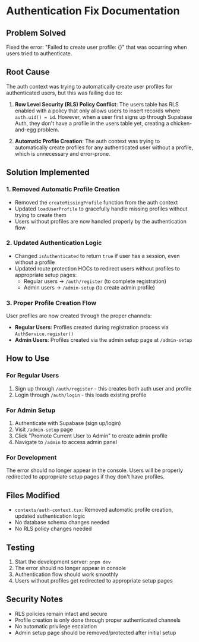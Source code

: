 # Authentication Fix Documentation

## Problem Solved
Fixed the error: "Failed to create user profile: {}" that was occurring when users tried to authenticate.

## Root Cause
The auth context was trying to automatically create user profiles for authenticated users, but this was failing due to:

1. **Row Level Security (RLS) Policy Conflict**: The users table has RLS enabled with a policy that only allows users to insert records where `auth.uid() = id`. However, when a user first signs up through Supabase Auth, they don't have a profile in the users table yet, creating a chicken-and-egg problem.

2. **Automatic Profile Creation**: The auth context was trying to automatically create profiles for any authenticated user without a profile, which is unnecessary and error-prone.

## Solution Implemented

### 1. Removed Automatic Profile Creation
- Removed the `createMissingProfile` function from the auth context
- Updated `loadUserProfile` to gracefully handle missing profiles without trying to create them
- Users without profiles are now handled properly by the authentication flow

### 2. Updated Authentication Logic
- Changed `isAuthenticated` to return `true` if user has a session, even without a profile
- Updated route protection HOCs to redirect users without profiles to appropriate setup pages:
  - Regular users → `/auth/register` (to complete registration)
  - Admin users → `/admin-setup` (to create admin profile)

### 3. Proper Profile Creation Flow
User profiles are now created through the proper channels:
- **Regular Users**: Profiles created during registration process via `AuthService.register()`
- **Admin Users**: Profiles created via the admin setup page at `/admin-setup`

## How to Use

### For Regular Users
1. Sign up through `/auth/register` - this creates both auth user and profile
2. Login through `/auth/login` - this loads existing profile

### For Admin Setup
1. Authenticate with Supabase (sign up/login)
2. Visit `/admin-setup` page
3. Click "Promote Current User to Admin" to create admin profile
4. Navigate to `/admin` to access admin panel

### For Development
The error should no longer appear in the console. Users will be properly redirected to appropriate setup pages if they don't have profiles.

## Files Modified
- `contexts/auth-context.tsx`: Removed automatic profile creation, updated authentication logic
- No database schema changes needed
- No RLS policy changes needed

## Testing
1. Start the development server: `pnpm dev`
2. The error should no longer appear in console
3. Authentication flow should work smoothly
4. Users without profiles get redirected to appropriate setup pages

## Security Notes
- RLS policies remain intact and secure
- Profile creation is only done through proper authenticated channels
- No automatic privilege escalation
- Admin setup page should be removed/protected after initial setup